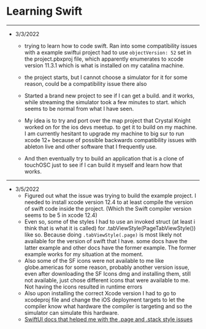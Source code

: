 # Learning Swift

---

* 3/3/2022
  - trying to learn how to code swift. Ran into some compatibility issues with a example swiftui project had to use `objectVersion: 52` set in the project.pbxproj file, which apparently enumerates to xcode version 11.3.1 which is what is installed on my catalina machine.
  - the project starts, but I cannot choose a simulator for it for some reason, could be a compatibility issue there also
  - Started a brand new project to see if I can get a build. and it works, while streaming the simulator took a few minutes to start. which seems to be normal from what I have seen. 

  - My idea is to try and port over the map project that Crystal Knight worked on for the ios devs meetup. to get it to build on my machine. I am currently hesitant to upgrade my machine to big sur to run xcode 12+ because of possible backwards compatibility issues with ableton live and other software that I frequently use. 
  - And then eventually try to build an application that is a clone of touchOSC just to see if I can build it myself and learn how that works. 

---

* 3/5/2022
  - Figured out what the issue was trying to build the example project. I needed to install xcode version 12.4 to at least compile the version of swift code inside the project. (Which the Swift compiler version seems to be 5 in xcode 12.4)
  - Even so, some of the styles I had to use an invoked struct (at least i think that is what it is called) for .tabViewStyle(PageTabViewStyle()) like so. Because doing `.tabViewStyle(.page)` is most likely not available for the version of swift that I have. some docs have the latter example and other docs have the former example. The former example works for my situation at the moment.
  - Also some of the SF icons were not available to me like globe.americas for some reason, probably another version issue, even after downloading the SF Icons dmg and installing them, still not available, just chose different icons that were available to me. Not having the icons resulted in runtime errors
  - Also upon installing the correct Xcode version I had to go to xcodeproj file and change the iOS deployment targets to let the compiler know what hardware the compiler is targeting and so the simulator can simulate this hardware.  
  - <a href="https://swiftontap.com/" rel="noopener noreferrer">SwiftUI docs that helped me with the .page and .stack style issues</a>

